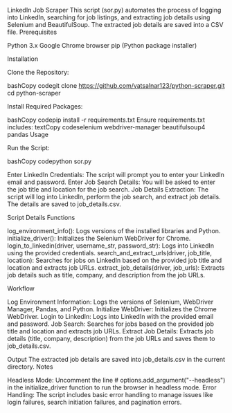 LinkedIn Job Scraper
This script (sor.py) automates the process of logging into LinkedIn, searching for job listings, and extracting job details using Selenium and BeautifulSoup. The extracted job details are saved into a CSV file.
Prerequisites

Python 3.x
Google Chrome browser
pip (Python package installer)

Installation

Clone the Repository:

bashCopy codegit clone https://github.com/vatsalnar123/python-scraper.git
cd python-scraper

Install Required Packages:

bashCopy codepip install -r requirements.txt
Ensure requirements.txt includes:
textCopy codeselenium
webdriver-manager
beautifulsoup4
pandas
Usage

Run the Script:

bashCopy codepython sor.py

Enter LinkedIn Credentials: The script will prompt you to enter your LinkedIn email and password.
Enter Job Search Details: You will be asked to enter the job title and location for the job search.
Job Details Extraction: The script will log into LinkedIn, perform the job search, and extract job details. The details are saved to job_details.csv.

Script Details
Functions

log_environment_info(): Logs versions of the installed libraries and Python.
initialize_driver(): Initializes the Selenium WebDriver for Chrome.
login_to_linkedin(driver, username_str, password_str): Logs into LinkedIn using the provided credentials.
search_and_extract_urls(driver, job_title, location): Searches for jobs on LinkedIn based on the provided job title and location and extracts job URLs.
extract_job_details(driver, job_urls): Extracts job details such as title, company, and description from the job URLs.

Workflow

Log Environment Information: Logs the versions of Selenium, WebDriver Manager, Pandas, and Python.
Initialize WebDriver: Initializes the Chrome WebDriver.
Login to LinkedIn: Logs into LinkedIn with the provided email and password.
Job Search: Searches for jobs based on the provided job title and location and extracts job URLs.
Extract Job Details: Extracts job details (title, company, description) from the job URLs and saves them to job_details.csv.

Output
The extracted job details are saved into job_details.csv in the current directory.
Notes

Headless Mode: Uncomment the line # options.add_argument("--headless") in the initialize_driver function to run the browser in headless mode.
Error Handling: The script includes basic error handling to manage issues like login failures, search initiation failures, and pagination errors.
